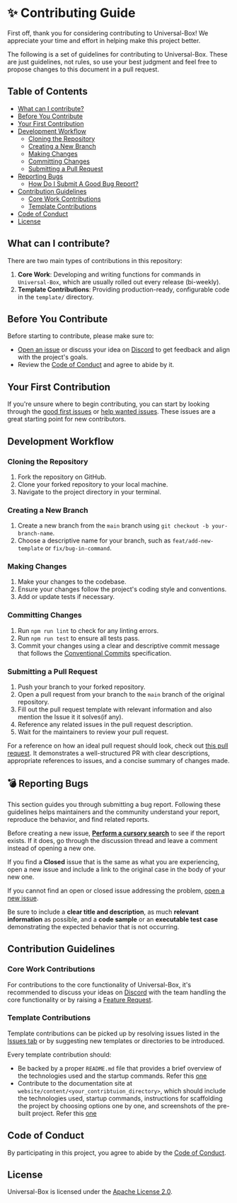 # ✨ Contributing Guide

First off, thank you for considering contributing to Universal-Box! We appreciate your time and effort in helping make this project better.

The following is a set of guidelines for contributing to Universal-Box. These are just guidelines, not rules, so use your best judgment and feel free to propose changes to this document in a pull request.

## Table of Contents
- [What can I contribute?](#what-can-i-contribute)
- [Before You Contribute](#before-you-contribute)
- [Your First Contribution](#your-first-contribution)
- [Development Workflow](#development-workflow)
  - [Cloning the Repository](#cloning-the-repository)
  - [Creating a New Branch](#creating-a-new-branch)
  - [Making Changes](#making-changes)
  - [Committing Changes](#committing-changes)
  - [Submitting a Pull Request](#submitting-a-pull-request)
- [Reporting Bugs](#reporting-bugs)
  - [How Do I Submit A Good Bug Report?](#reporting-bugs)
- [Contribution Guidelines](#contribution-guidelines)
  - [Core Work Contributions](#core-work-contributions)
  - [Template Contributions](#template-contributions)
- [Code of Conduct](#code-of-conduct)
- [License](#license)

## What can I contribute?
There are two main types of contributions in this repository:

1. **Core Work**: Developing and writing functions for commands in `Universal-Box`, which are usually rolled out every release (bi-weekly).
2. **Template Contributions**: Providing production-ready, configurable code in the `template/` directory.

## Before You Contribute
Before starting to contribute, please make sure to:
- [Open an issue](https://github.com/Abhishek-Mallick/universal-box/issues/new) or discuss your idea on [Discord](https://discord.gg/NBR9JmWys4) to get feedback and align with the project's goals.
- Review the [Code of Conduct](https://github.com/Abhishek-Mallick/universal-box/blob/main/.github/CODE_OF_CONDUCT.md) and agree to abide by it.

## Your First Contribution
If you're unsure where to begin contributing, you can start by looking through the [good first issues](https://github.com/Abhishek-Mallick/universal-box/labels/good%20first%20issue) or [help wanted issues](https://github.com/Abhishek-Mallick/universal-box/labels/help%20wanted). These issues are a great starting point for new contributors.

## Development Workflow

### Cloning the Repository
1. Fork the repository on GitHub.
2. Clone your forked repository to your local machine.
3. Navigate to the project directory in your terminal.

### Creating a New Branch
1. Create a new branch from the `main` branch using `git checkout -b your-branch-name`.
2. Choose a descriptive name for your branch, such as `feat/add-new-template` or `fix/bug-in-command`.

### Making Changes
1. Make your changes to the codebase.
2. Ensure your changes follow the project's coding style and conventions.
3. Add or update tests if necessary.

### Committing Changes
1. Run `npm run lint` to check for any linting errors.
2. Run `npm run test` to ensure all tests pass.
3. Commit your changes using a clear and descriptive commit message that follows the [Conventional Commits](https://www.conventionalcommits.org/) specification.

### Submitting a Pull Request
1. Push your branch to your forked repository.
2. Open a pull request from your branch to the `main` branch of the original repository.
3. Fill out the pull request template with relevant information and also mention the Issue it it solves(if any).
4. Reference any related issues in the pull request description.
5. Wait for the maintainers to review your pull request.

For a reference on how an ideal pull request should look, check out [this pull request](https://github.com/Abhishek-Mallick/universal-box/pull/30). It demonstrates a well-structured PR with clear descriptions, appropriate references to issues, and a concise summary of changes made.

## <span id="reporting-bugs">💣 Reporting Bugs</span>

This section guides you through submitting a bug report. Following these guidelines helps maintainers and the community understand your report, reproduce the behavior, and find related reports.

Before creating a new issue, **[Perform a cursory search](https://github.com/Abhishek-Mallick/universal-box/issues)** to see if the report exists. If it does, go through the discussion thread and leave a comment instead of opening a new one.

If you find a **Closed** issue that is the same as what you are experiencing, open a new issue and include a link to the original case in the body of your new one.

If you cannot find an open or closed issue addressing the problem, [open a new issue](https://github.com/Abhishek-Mallick/universal-box/issues/new/choose).

Be sure to include a **clear title and description**, as much **relevant information** as possible, and a **code sample** or an **executable test case** demonstrating the expected behavior that is not occurring.


## Contribution Guidelines

### Core Work Contributions
For contributions to the core functionality of Universal-Box, it's recommended to discuss your ideas on [Discord](https://discord.gg/NBR9JmWys4) with the team handling the core functionality or by raising a [Feature Request](https://github.com/Abhishek-Mallick/universal-box/issues/new?labels=enhancement&template=feature_request.md).

### Template Contributions
Template contributions can be picked up by resolving issues listed in the [Issues tab](https://github.com/Abhishek-Mallick/universal-box/issues) or by suggesting new templates or directories to be introduced.

Every template contribution should:
- Be backed by a proper `README.md` file that provides a brief overview of the technologies used and the startup commands. Refer this [one](https://github.com/Abhishek-Mallick/universal-box/blob/main/template/API/Apollo-Server-GraphQL/README.md)
- Contribute to the documentation site at `website/content/<your_contribtuion_directory>`, which should include the technologies used, startup commands, instructions for scaffolding the project by choosing options one by one, and screenshots of the pre-built project. Refer this [one](https://github.com/Abhishek-Mallick/universal-box/blob/main/website/content/Templates/API/Apollo-Server-GraphQL.md)

## Code of Conduct
By participating in this project, you agree to abide by the [Code of Conduct](https://github.com/Abhishek-Mallick/universal-box/blob/main/.github/CODE_OF_CONDUCT.md).

## License
Universal-Box is licensed under the [Apache License 2.0](https://github.com/Abhishek-Mallick/universal-box/blob/main/LICENSE).